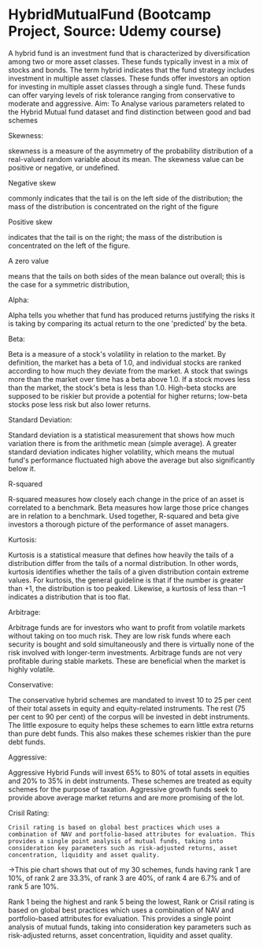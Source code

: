 # HybridMutualFund (Bootcamp Project, Source: Udemy course)

A hybrid fund is an investment fund that is characterized by diversification among two or more asset classes. These funds typically invest in a mix of stocks and bonds. The term hybrid indicates that the fund strategy includes investment in multiple asset classes. These funds offer investors an option for investing in multiple asset classes through a single fund. These funds can offer varying levels of risk tolerance ranging from conservative to moderate and aggressive.
Aim: To Analyse various parameters related to the Hybrid Mutual fund dataset and find distinction between good and bad schemes

Skewness:

 skewness is a measure of the asymmetry of the probability distribution of a real-valued random variable about its mean. The skewness value can be positive or negative, or undefined.

Negative skew

commonly indicates that the tail is on the left side of the distribution; the mass of the distribution is concentrated on the right of the figure

Positive skew

indicates that the tail is on the right; the mass of the distribution is concentrated on the left of the figure.

A zero value

means that the tails on both sides of the mean balance out overall; this is the case for a symmetric distribution,

Alpha:

   Alpha tells you whether that fund has produced returns justifying the risks it is taking by comparing its actual return to the one 'predicted' by the beta.

Beta:

   Beta is a measure of a stock's volatility in relation to the market. By definition, the market has a beta of 1.0, and individual stocks are ranked according to how much they deviate from the market. A stock that swings more than the market over time has a beta above 1.0. If a stock moves less than the market, the stock's beta is less than 1.0. High-beta stocks are supposed to be riskier but provide a potential for higher returns; low-beta stocks pose less risk but also lower returns.

Standard Deviation:

 Standard deviation is a statistical measurement that shows how much variation there is from the arithmetic mean (simple average). A greater standard deviation indicates higher volatility, which means the mutual fund's performance fluctuated high above the average but also significantly below it.

R-squared

 R-squared measures how closely each change in the price of an asset is correlated to a benchmark. Beta measures how large those price changes are in relation to a benchmark. Used together, R-squared and beta give investors a thorough picture of the performance of asset managers.

Kurtosis:

Kurtosis is a statistical measure that defines how heavily the tails of a distribution differ from the tails of a normal distribution. In other words, kurtosis identifies whether the tails of a given distribution contain extreme values.
For kurtosis, the general guideline is that if the number is greater than +1, the distribution is too peaked. Likewise, a kurtosis of less than –1 indicates a distribution that is too flat.

Arbitrage:

 Arbitrage funds are for investors who want to profit from volatile markets without taking on too much risk. They are low risk funds where each security is bought and sold simultaneously and there is virtually none of the risk involved with longer-term investments. Arbitrage funds are not very profitable during stable markets. These are beneficial when the market is highly volatile.

Conservative:

The conservative hybrid schemes are mandated to invest 10 to 25 per cent of their total assets in equity and equity-related instruments. The rest (75 per cent to 90 per cent) of the corpus will be invested in debt instruments. The little exposure to equity helps these schemes to earn little extra returns than pure debt funds. This also makes these schemes riskier than the pure debt funds.

Aggressive:

  Aggressive Hybrid Funds will invest 65% to 80% of total assets in equities and 20% to 35% in debt instruments. These schemes are treated as equity schemes for the purpose of taxation. Aggressive growth funds seek to provide above average market returns and are more promising of the lot.

Crisil Rating:

    Crisil rating is based on global best practices which uses a combination of NAV and portfolio-based attributes for evaluation. This provides a single point analysis of mutual funds, taking into consideration key parameters such as risk-adjusted returns, asset concentration, liquidity and asset quality.

->This pie chart shows that out of my 30 schemes, funds having rank 1 are 10%, of rank 2 are 33.3%, of rank 3 are 40%, of rank 4 are 6.7% and of rank 5 are 10%.

Rank 1 being the highest and rank 5 being the lowest, Rank or Crisil rating is based on global best practices which uses a combination of NAV and portfolio-based attributes for evaluation. This provides a single point analysis of mutual funds, taking into consideration key parameters such as risk-adjusted returns, asset concentration, liquidity and asset quality.

